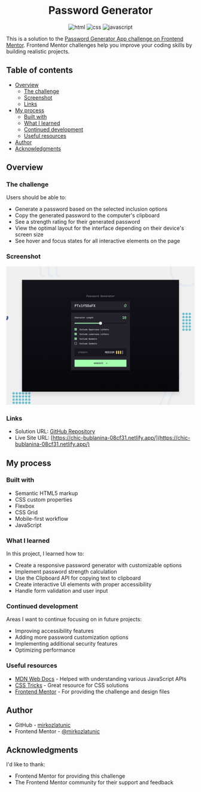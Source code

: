 <div align="center">
<h1>Password Generator</h1>

<img src="https://img.shields.io/badge/html5-%23E34F26.svg?style=for-the-badge&logo=html5&logoColor=white" alt="html">
<img src="https://img.shields.io/badge/css3-%231572B6.svg?style=for-the-badge&logo=css3&logoColor=white" alt="css">
<img src="https://img.shields.io/badge/javascript-%23323330.svg?style=for-the-badge&logo=javascript&logoColor=%23F7DF1E" alt="javascript">
</div>

This is a solution to the [Password Generator App challenge on Frontend Mentor](https://www.frontendmentor.io/challenges/password-generator-app-Mr8CLycqjh). Frontend Mentor challenges help you improve your coding skills by building realistic projects.

## Table of contents

- [Overview](#overview)
  - [The challenge](#the-challenge)
  - [Screenshot](#screenshot)
  - [Links](#links)
- [My process](#my-process)
  - [Built with](#built-with)
  - [What I learned](#what-i-learned)
  - [Continued development](#continued-development)
  - [Useful resources](#useful-resources)
- [Author](#author)
- [Acknowledgments](#acknowledgments)

## Overview

### The challenge

Users should be able to:

- Generate a password based on the selected inclusion options
- Copy the generated password to the computer's clipboard
- See a strength rating for their generated password
- View the optimal layout for the interface depending on their device's screen size
- See hover and focus states for all interactive elements on the page

### Screenshot

![Password Generator App Screenshot](./preview.jpg)

### Links

- Solution URL: [GitHub Repository](https://github.com/yourusername/password-generator)
- Live Site URL: [https://chic-bublanina-08cf31.netlify.app/](https://chic-bublanina-08cf31.netlify.app/)

## My process

### Built with

- Semantic HTML5 markup
- CSS custom properties
- Flexbox
- CSS Grid
- Mobile-first workflow
- JavaScript

### What I learned

In this project, I learned how to:

- Create a responsive password generator with customizable options
- Implement password strength calculation
- Use the Clipboard API for copying text to clipboard
- Create interactive UI elements with proper accessibility
- Handle form validation and user input

### Continued development

Areas I want to continue focusing on in future projects:

- Improving accessibility features
- Adding more password customization options
- Implementing additional security features
- Optimizing performance

### Useful resources

- [MDN Web Docs](https://developer.mozilla.org/) - Helped with understanding various JavaScript APIs
- [CSS Tricks](https://css-tricks.com/) - Great resource for CSS solutions
- [Frontend Mentor](https://www.frontendmentor.io) - For providing the challenge and design files

## Author

- GitHub - [mirkozlatunic](https://github.com/mirkozlatunic)
- Frontend Mentor - [@mirkozlatunic](https://www.frontendmentor.io/profile/mirkozlatunic)

## Acknowledgments

I'd like to thank:

- Frontend Mentor for providing this challenge
- The Frontend Mentor community for their support and feedback
